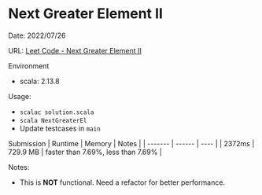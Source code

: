 # Next Greater Element II
Date: 2022/07/26

URL: [Leet Code - Next Greater Element II](https://leetcode.com/problems/next-greater-element-ii/)

Environment
- scala: 2.13.8

Usage:
- `scalac solution.scala`
- `scala NextGreaterEl`
- Update testcases in `main`


Submission
| Runtime | Memory  | Notes |
| ------- | ------  | ----  |
| 2372ms  | 729.9 MB | faster than 7.69%, less than 7.69% |

Notes:
- This is **NOT** functional. Need a refactor for better performance.
